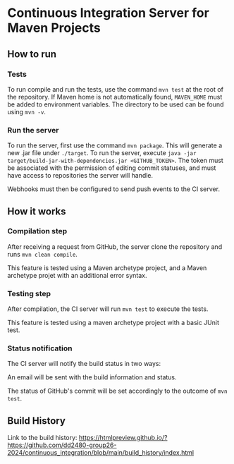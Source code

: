 # Continuous Integration Server for Maven Projects

## How to run
### Tests 
To run compile and run the tests, use the command `mvn test` at the root of the repository.
If Maven home is not automatically found, `MAVEN_HOME` must be added to environment variables. The directory to be used can be found using `mvn -v`. 
### Run the server
To run the server, first use the command `mvn package`. This will generate a new .jar file under `./target`. To run the server, execute `java -jar target/build-jar-with-dependencies.jar <GITHUB_TOKEN>`. The token must be associated with the permission of editing commit statuses, and must have access to repositories the server will handle.  

Webhooks must then be configured to send push events to the CI server.

## How it works
### Compilation step
After receiving a request from GitHub, the server clone the repository and runs `mvn clean compile`. 

This feature is tested using a Maven archetype project, and a Maven archetype projet with an additional error syntax.
### Testing step
After compilation, the CI server will run `mvn test` to execute the tests.

This feature is tested using a maven archetype project with a basic JUnit test.
### Status notification
The CI server will notify the build status in two ways: 

An email will be sent with the build information and status.

The status of GitHub's commit will be set accordingly to the outcome of `mvn test`.

## Build History
Link to the build history: https://htmlpreview.github.io/?https://github.com/dd2480-group26-2024/continuous_integration/blob/main/build_history/index.html






